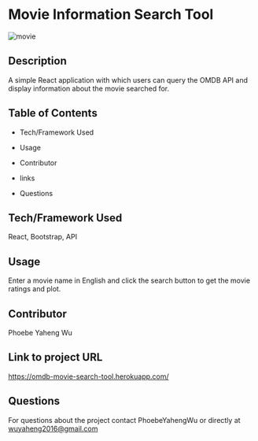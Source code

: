 # Movie Information Search Tool

![movie](https://user-images.githubusercontent.com/52837649/86200377-7853cd80-bb2a-11ea-9393-0a7147613897.gif)

## Description
A simple React application with which users can query the OMDB API and display information about the movie searched for.

## Table of Contents

* Tech/Framework Used

* Usage

* Contributor

* links

* Questions


## Tech/Framework Used
React, Bootstrap, API

## Usage
Enter a movie name in English and click the search button to get the movie ratings and plot.

## Contributor
Phoebe Yaheng Wu


## Link to project URL
https://omdb-movie-search-tool.herokuapp.com/


## Questions

For questions about the project contact PhoebeYahengWu or directly at wuyaheng2016@gmail.com
